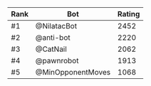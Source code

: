 Rank|Bot|Rating
---|---|---
#1|@NilatacBot|2452
#2|@anti-bot|2220
#3|@CatNail|2062
#4|@pawnrobot|1913
#5|@MinOpponentMoves|1068
